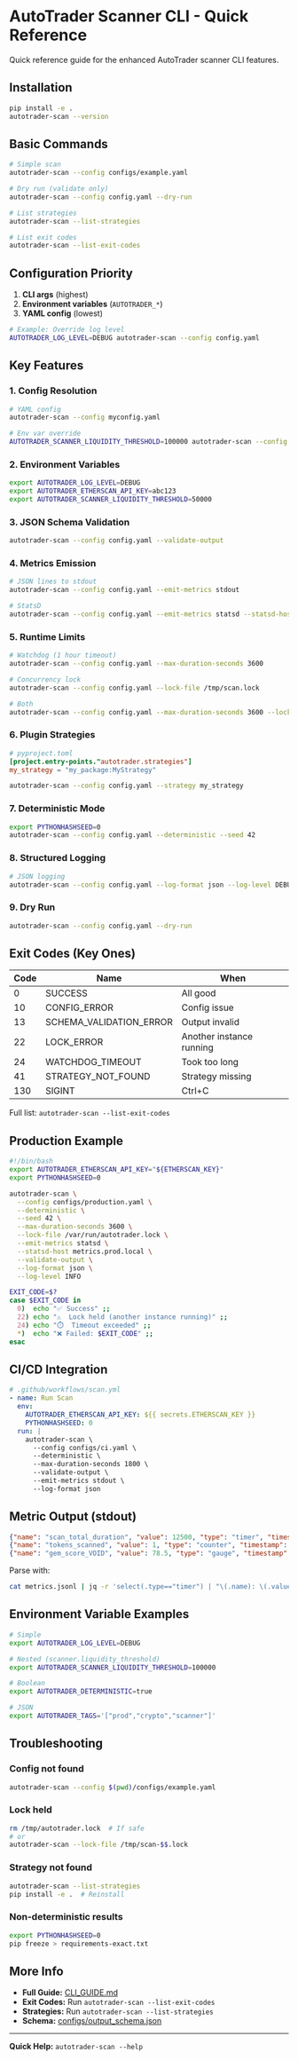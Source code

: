 # AutoTrader Scanner CLI - Quick Reference

Quick reference guide for the enhanced AutoTrader scanner CLI features.

## Installation

```bash
pip install -e .
autotrader-scan --version
```

## Basic Commands

```bash
# Simple scan
autotrader-scan --config configs/example.yaml

# Dry run (validate only)
autotrader-scan --config config.yaml --dry-run

# List strategies
autotrader-scan --list-strategies

# List exit codes
autotrader-scan --list-exit-codes
```

## Configuration Priority

1. **CLI args** (highest)
2. **Environment variables** (`AUTOTRADER_*`)
3. **YAML config** (lowest)

```bash
# Example: Override log level
AUTOTRADER_LOG_LEVEL=DEBUG autotrader-scan --config config.yaml
```

## Key Features

### 1. Config Resolution

```bash
# YAML config
autotrader-scan --config myconfig.yaml

# Env var override
AUTOTRADER_SCANNER_LIQUIDITY_THRESHOLD=100000 autotrader-scan --config config.yaml
```

### 2. Environment Variables

```bash
export AUTOTRADER_LOG_LEVEL=DEBUG
export AUTOTRADER_ETHERSCAN_API_KEY=abc123
export AUTOTRADER_SCANNER_LIQUIDITY_THRESHOLD=50000
```

### 3. JSON Schema Validation

```bash
autotrader-scan --config config.yaml --validate-output
```

### 4. Metrics Emission

```bash
# JSON lines to stdout
autotrader-scan --config config.yaml --emit-metrics stdout

# StatsD
autotrader-scan --config config.yaml --emit-metrics statsd --statsd-host metrics.local
```

### 5. Runtime Limits

```bash
# Watchdog (1 hour timeout)
autotrader-scan --config config.yaml --max-duration-seconds 3600

# Concurrency lock
autotrader-scan --config config.yaml --lock-file /tmp/scan.lock

# Both
autotrader-scan --config config.yaml --max-duration-seconds 3600 --lock-file /tmp/scan.lock
```

### 6. Plugin Strategies

```toml
# pyproject.toml
[project.entry-points."autotrader.strategies"]
my_strategy = "my_package:MyStrategy"
```

```bash
autotrader-scan --config config.yaml --strategy my_strategy
```

### 7. Deterministic Mode

```bash
export PYTHONHASHSEED=0
autotrader-scan --config config.yaml --deterministic --seed 42
```

### 8. Structured Logging

```bash
# JSON logging
autotrader-scan --config config.yaml --log-format json --log-level DEBUG
```

### 9. Dry Run

```bash
autotrader-scan --config config.yaml --dry-run
```

## Exit Codes (Key Ones)

| Code | Name | When |
|------|------|------|
| 0 | SUCCESS | All good |
| 10 | CONFIG_ERROR | Config issue |
| 13 | SCHEMA_VALIDATION_ERROR | Output invalid |
| 22 | LOCK_ERROR | Another instance running |
| 24 | WATCHDOG_TIMEOUT | Took too long |
| 41 | STRATEGY_NOT_FOUND | Strategy missing |
| 130 | SIGINT | Ctrl+C |

Full list: `autotrader-scan --list-exit-codes`

## Production Example

```bash
#!/bin/bash
export AUTOTRADER_ETHERSCAN_API_KEY="${ETHERSCAN_KEY}"
export PYTHONHASHSEED=0

autotrader-scan \
  --config configs/production.yaml \
  --deterministic \
  --seed 42 \
  --max-duration-seconds 3600 \
  --lock-file /var/run/autotrader.lock \
  --emit-metrics statsd \
  --statsd-host metrics.prod.local \
  --validate-output \
  --log-format json \
  --log-level INFO

EXIT_CODE=$?
case $EXIT_CODE in
  0)  echo "✅ Success" ;;
  22) echo "⚠️  Lock held (another instance running)" ;;
  24) echo "⏱️  Timeout exceeded" ;;
  *)  echo "❌ Failed: $EXIT_CODE" ;;
esac
```

## CI/CD Integration

```yaml
# .github/workflows/scan.yml
- name: Run Scan
  env:
    AUTOTRADER_ETHERSCAN_API_KEY: ${{ secrets.ETHERSCAN_KEY }}
    PYTHONHASHSEED: 0
  run: |
    autotrader-scan \
      --config configs/ci.yaml \
      --deterministic \
      --max-duration-seconds 1800 \
      --validate-output \
      --emit-metrics stdout \
      --log-format json
```

## Metric Output (stdout)

```json
{"name": "scan_total_duration", "value": 12500, "type": "timer", "timestamp": 1696723200.0, "unit": "ms"}
{"name": "tokens_scanned", "value": 1, "type": "counter", "timestamp": 1696723205.0}
{"name": "gem_score_VOID", "value": 78.5, "type": "gauge", "timestamp": 1696723210.0}
```

Parse with:
```bash
cat metrics.jsonl | jq -r 'select(.type=="timer") | "\(.name): \(.value)ms"'
```

## Environment Variable Examples

```bash
# Simple
export AUTOTRADER_LOG_LEVEL=DEBUG

# Nested (scanner.liquidity_threshold)
export AUTOTRADER_SCANNER_LIQUIDITY_THRESHOLD=100000

# Boolean
export AUTOTRADER_DETERMINISTIC=true

# JSON
export AUTOTRADER_TAGS='["prod","crypto","scanner"]'
```

## Troubleshooting

### Config not found
```bash
autotrader-scan --config $(pwd)/configs/example.yaml
```

### Lock held
```bash
rm /tmp/autotrader.lock  # If safe
# or
autotrader-scan --lock-file /tmp/scan-$$.lock
```

### Strategy not found
```bash
autotrader-scan --list-strategies
pip install -e .  # Reinstall
```

### Non-deterministic results
```bash
export PYTHONHASHSEED=0
pip freeze > requirements-exact.txt
```

## More Info

- **Full Guide:** [CLI_GUIDE.md](./CLI_GUIDE.md)
- **Exit Codes:** Run `autotrader-scan --list-exit-codes`
- **Strategies:** Run `autotrader-scan --list-strategies`
- **Schema:** [configs/output_schema.json](./configs/output_schema.json)

---

**Quick Help:** `autotrader-scan --help`

